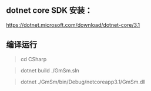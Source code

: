 
## dotnet core SDK 安装：
https://dotnet.microsoft.com/download/dotnet-core/3.1
## 编译运行
> cd CSharp

> dotnet build ./GmSm.sln 

> dotnet ./GmSm/bin/Debug/netcoreapp3.1/GmSm.dll
